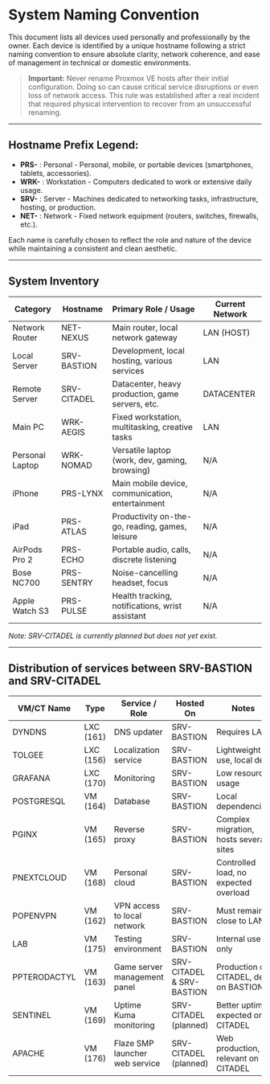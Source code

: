 # System Naming Convention

This document lists all devices used personally and professionally by the owner. Each device is identified by a unique hostname following a strict naming convention to ensure absolute clarity, network coherence, and ease of management in technical or domestic environments.

> **Important:** Never rename Proxmox VE hosts after their initial configuration. Doing so can cause critical service disruptions or even loss of network access. This rule was established after a real incident that required physical intervention to recover from an unsuccessful renaming.

---

## Hostname Prefix Legend:

- **PRS-** : Personal - Personal, mobile, or portable devices (smartphones, tablets, accessories).
- **WRK-** : Workstation - Computers dedicated to work or extensive daily usage.
- **SRV-** : Server - Machines dedicated to networking tasks, infrastructure, hosting, or production.
- **NET-** : Network - Fixed network equipment (routers, switches, firewalls, etc.).

Each name is carefully chosen to reflect the role and nature of the device while maintaining a consistent and clean aesthetic.

---

## System Inventory

| Category            | Hostname    | Primary Role / Usage                             | Current Network |
|---------------------|-------------|--------------------------------------------------|-----------------|
| Network Router      | NET-NEXUS   | Main router, local network gateway               | LAN (HOST)      |
| Local Server        | SRV-BASTION | Development, local hosting, various services     | LAN             |
| Remote Server       | SRV-CITADEL | Datacenter, heavy production, game servers, etc. | DATACENTER      |
| Main PC             | WRK-AEGIS   | Fixed workstation, multitasking, creative tasks  | LAN             |
| Personal Laptop     | WRK-NOMAD   | Versatile laptop (work, dev, gaming, browsing)   | N/A             |
| iPhone              | PRS-LYNX    | Main mobile device, communication, entertainment | N/A             |
| iPad                | PRS-ATLAS   | Productivity on-the-go, reading, games, leisure  | N/A             |
| AirPods Pro 2       | PRS-ECHO    | Portable audio, calls, discrete listening        | N/A             |
| Bose NC700          | PRS-SENTRY  | Noise-cancelling headset, focus                  | N/A             |
| Apple Watch S3      | PRS-PULSE   | Health tracking, notifications, wrist assistant  | N/A             |

*Note: SRV-CITADEL is currently planned but does not yet exist.*

---

## Distribution of services between SRV-BASTION and SRV-CITADEL

| VM/CT Name   | Type      | Service / Role                    | Hosted On                 | Notes                                        |
|--------------|-----------|-----------------------------------|---------------------------|----------------------------------------------|
| DYNDNS       | LXC (161) | DNS updater                       | SRV-BASTION               | Requires LAN                                 |
| TOLGEE       | LXC (156) | Localization service              | SRV-BASTION               | Lightweight use, local dev                   |
| GRAFANA      | LXC (170) | Monitoring                        | SRV-BASTION               | Low resource usage                           |
| POSTGRESQL   | VM (164)  | Database                          | SRV-BASTION               | Local dependencies                           |
| PGINX        | VM (165)  | Reverse proxy                     | SRV-BASTION               | Complex migration, hosts several sites       |
| PNEXTCLOUD   | VM (168)  | Personal cloud                    | SRV-BASTION               | Controlled load, no expected overload        |
| POPENVPN     | VM (162)  | VPN access to local network       | SRV-BASTION               | Must remain close to LAN                     |
| LAB          | VM (175)  | Testing environment               | SRV-BASTION               | Internal use only                            |
| PPTERODACTYL | VM (163)  | Game server management panel      | SRV-CITADEL & SRV-BASTION | Production on CITADEL, dev on BASTION        |
| SENTINEL     | VM (169)  | Uptime Kuma monitoring            | SRV-CITADEL (planned)     | Better uptime expected on CITADEL            |
| APACHE       | VM (176)  | Flaze SMP launcher web service    | SRV-CITADEL (planned)     | Web production, relevant on CITADEL          |
